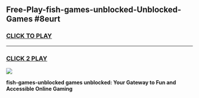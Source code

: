 
## Free-Play-fish-games-unblocked-Unblocked-Games #8eurt
<h3>
<a href="https://news.freeplayer.one?title=fish-games-unblocked&ref=8M">CLICK TO PLAY</a></h3>
<hr>

<h3>
<a href="https://news.freeplayer.one?title=fish-games-unblocked&ref=8M">CLICK 2 PLAY</a>
  
</h3>

<a href="https://news.freeplayer.one?title=fish-games-unblocked&ref=8M"><img src="https://clearcache.store/games.png"></a>


**fish-games-unblocked games unblocked: Your Gateway to Fun and Accessible Online Gaming**

